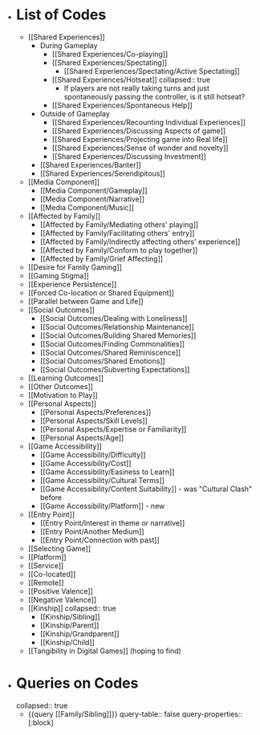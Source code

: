 - # List of Codes
	- [[Shared Experiences]]
		- During Gameplay
			- [[Shared Experiences/Co-playing]]
			- [[Shared Experiences/Spectating]]
				- [[Shared Experiences/Spectating/Active Spectating]]
			- [[Shared Experiences/Hotseat]]
			  collapsed:: true
				- If players are not really taking turns and just spontaneously passing the controller, is it still hotseat?
			- [[Shared Experiences/Spontaneous Help]]
		- Outside of Gameplay
			- [[Shared Experiences/Recounting Individual Experiences]]
			- [[Shared Experiences/Discussing Aspects of game]]
			- [[Shared Experiences/Projecting game into Real life]]
			- [[Shared Experiences/Sense of wonder and novelty]]
			- [[Shared Experiences/Discussing Investment]]
		- [[Shared Experiences/Banter]]
		- [[Shared Experiences/Serendipitous]]
	- [[Media Component]]
		- [[Media Component/Gameplay]]
		- [[Media Component/Narrative]]
		- [[Media Component/Music]]
	- [[Affected by Family]]
		- [[Affected by Family/Mediating others' playing]]
		- [[Affected by Family/Facilitating others' entry]]
		- [[Affected by Family/Indirectly affecting others' experience]]
		- [[Affected by Family/Conform to play together]]
		- [[Affected by Family/Grief Affecting]]
	- [[Desire for Family Gaming]]
	- [[Gaming Stigma]]
	- [[Experience Persistence]]
	- [[Forced Co-location or Shared Equipment]]
	- [[Parallel between Game and Life]]
	- [[Social Outcomes]]
		- [[Social Outcomes/Dealing with Loneliness]]
		- [[Social Outcomes/Relationship Maintenance]]
		- [[Social Outcomes/Building Shared Memories]]
		- [[Social Outcomes/Finding Commonalities]]
		- [[Social Outcomes/Shared Reminiscence]]
		- [[Social Outcomes/Shared Emotions]]
		- [[Social Outcomes/Subverting Expectations]]
	- [[Learning Outcomes]]
	- [[Other Outcomes]]
	- [[Motivation to Play]]
	- [[Personal Aspects]]
		- [[Personal Aspects/Preferences]]
		- [[Personal Aspects/Skill Levels]]
		- [[Personal Aspects/Expertise or Familiarity]]
		- [[Personal Aspects/Age]]
	- [[Game Accessibility]]
		- [[Game Accessibility/Difficulty]]
		- [[Game Accessibility/Cost]]
		- [[Game Accessibility/Easiness to Learn]]
		- [[Game Accessibility/Cultural Terms]]
		- [[Game Accessibility/Content Suitability]] - was "Cultural Clash" before
		- [[Game Accessibility/Platform]] - new
	- [[Entry Point]]
		- [[Entry Point/Interest in theme or narrative]]
		- [[Entry Point/Another Medium]]
		- [[Entry Point/Connection with past]]
	- [[Selecting Game]]
	- [[Platform]]
	- [[Service]]
	- [[Co-located]]
	- [[Remote]]
	- [[Positive Valence]]
	- [[Negative Valence]]
	- [[Kinship]]
	  collapsed:: true
		- [[Kinship/Sibling]]
		- [[Kinship/Parent]]
		- [[Kinship/Grandparent]]
		- [[Kinship/Child]]
	- [[Tangibility in Digital Games]] (hoping to find)
- # Queries on Codes
  collapsed:: true
	- {{query [[Family/Sibling]]}}
	  query-table:: false
	  query-properties:: [:block]